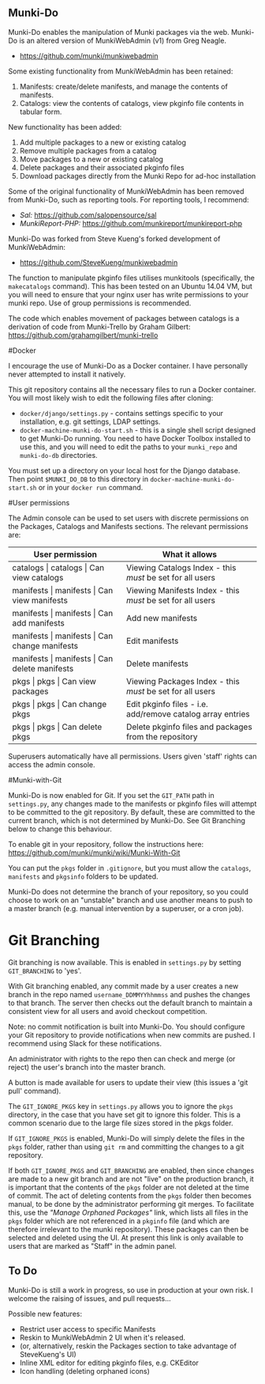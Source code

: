 Munki-Do
--------------

Munki-Do enables the manipulation of Munki packages via the web. Munki-Do is 
an altered version of MunkiWebAdmin (v1) from Greg Neagle.  

* https://github.com/munki/munkiwebadmin

Some existing functionality from MunkiWebAdmin has been retained:

1. Manifests: create/delete manifests, and manage the contents of manifests.
2. Catalogs: view the contents of catalogs, view pkginfo file contents in tabular form. 

New functionality has been added:

1. Add multiple packages to a new or existing catalog
2. Remove multiple packages from a catalog
3. Move packages to a new or existing catalog
4. Delete packages and their associated pkginfo files
5. Download packages directly from the Munki Repo for ad-hoc installation

Some of the original functionality of MunkiWebAdmin has been removed from Munki-Do,
such as reporting tools. For reporting tools, I recommend: 

* *Sal:* https://github.com/salopensource/sal
* *MunkiReport-PHP:* https://github.com/munkireport/munkireport-php

Munki-Do was forked from Steve Kueng's forked development of MunkiWebAdmin: 

* https://github.com/SteveKueng/munkiwebadmin

The function to manipulate pkginfo files utilises munkitools (specifically, the 
`makecatalogs` command). This has been tested on an Ubuntu 14.04 VM, but you will 
need to ensure that your nginx user has write permissions to your munki repo. Use of group 
permissions is recommended. 

The code which enables movement of packages between catalogs is a derivation of code 
from Munki-Trello by Graham Gilbert: https://github.com/grahamgilbert/munki-trello

#Docker

I encourage the use of Munki-Do as a Docker container. I have personally never 
attempted to install it natively.

This git repository contains all the necessary files to run a Docker container.
You will most likely wish to edit the following files after cloning:

  * `docker/django/settings.py` - contains settings specific to your installation, 
    e.g. git settings, LDAP settings.
  * `docker-machine-munki-do-start.sh` - this is a single shell script designed to get 
    Munki-Do running. You need to have Docker Toolbox installed to use this, and you 
    will need to edit the paths to your `munki_repo` and `munki-do-db` directories.
    
You must set up a directory on your local host for the Django database. Then point 
`$MUNKI_DO_DB` to this directory in `docker-machine-munki-do-start.sh` or in your `docker
run` command.


#User permissions

The Admin console can be used to set users with discrete permissions on the Packages,
Catalogs and Manifests sections. The relevant permissions are:

| User permission | What it allows |
| --- | --- |
| catalogs \| catalogs \| Can view catalogs | Viewing Catalogs Index - this *must* be set for all users |
| manifests \| manifests \| Can view manifests | Viewing Manifests Index - this *must* be set for all users |
| manifests \| manifests \| Can add manifests | Add new manifests |
| manifests \| manifests \| Can change manifests | Edit manifests |
| manifests \| manifests \| Can delete manifests | Delete manifests |
| pkgs \| pkgs \| Can view packages | Viewing Packages Index - this *must* be set for all users |
| pkgs \| pkgs \| Can change pkgs | Edit pkginfo files - i.e. add/remove catalog array entries |
| pkgs \| pkgs \| Can delete pkgs | Delete pkginfo files and packages from the repository |

Superusers automatically have all permissions. 
Users given 'staff' rights can access the admin console.

#Munki-with-Git

Munki-Do is now enabled for Git. If you set the `GIT_PATH` path in `settings.py`, 
any changes made to the manifests or pkginfo files will attempt to be committed to 
the git repository.  By default, these are committed to the current branch, which is not 
determined by Munki-Do. See Git Branching below to change this behaviour.

To enable git in your repository, follow the instructions here: 
https://github.com/munki/munki/wiki/Munki-With-Git

You can put the `pkgs` folder in `.gitignore`, but you must allow the `catalogs`, 
`manifests` and `pkgsinfo` folders to be updated.

Munki-Do does not determine the branch of your repository, so you could choose to 
work on an "unstable" branch and use another means to push to a master branch (e.g. 
manual intervention by a superuser, or a cron job).

# Git Branching

Git branching is now available. This is enabled in 
`settings.py` by setting `GIT_BRANCHING` to 'yes'.

With Git branching enabled, any commit made by a user creates a new branch 
in the repo named `username_DDMMYYhhmmss` and pushes the changes to that branch. 
The server then checks out the default branch to maintain a consistent view for 
all users and avoid checkout competition.

Note: no commit notification is built into Munki-Do. You should configure your Git 
repository to provide notifications when new commits are pushed.  I recommend using 
Slack for these notifications.

An administrator with rights to the repo then can check and merge (or reject) the user's 
branch into the master branch.

A button is made available for users to update their view (this issues a 'git pull' 
command).

The `GIT_IGNORE_PKGS` key in `settings.py` allows you to ignore the `pkgs` directory, 
in the case that you have set git to ignore this folder. This is a common scenario due to 
the large file sizes stored in the pkgs folder.

If `GIT_IGNORE_PKGS` is enabled, Munki-Do will simply delete the files in the `pkgs` 
folder, rather than using `git rm` and committing the changes to a git repository.

If both `GIT_IGNORE_PKGS` and `GIT_BRANCHING` are enabled, then since changes are made 
to a new git branch and are not "live" on the production branch, 
it is important that the contents of the `pkgs` folder are not 
deleted at the time of commit. The act of deleting contents 
from the `pkgs` folder then becomes manual, to be 
done by the administrator performing git merges.  To facilitate this, use the 
_"Manage Orphaned Packages"_ link, which lists all files in the `pkgs` folder which are 
not referenced in a `pkginfo` file (and which are therefore irrelevant to the munki 
repository). These packages can then be selected and deleted using the UI. At present 
this link is only available to users that are marked as "Staff" in the admin panel.

To Do
----

Munki-Do is still a work in progress, so use in production at your own risk. 
I welcome the raising of issues, and pull requests...

Possible new features:

  * Restrict user access to specific Manifests
  * Reskin to MunkiWebAdmin 2 UI when it's released. 
  * (or, alternatively, reskin the Packages section to take advantage of SteveKueng's UI)
  * Inline XML editor for editing pkginfo files, e.g. CKEditor
  * Icon handling (deleting orphaned icons)
